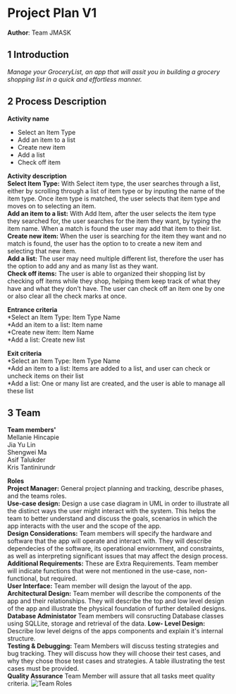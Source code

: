 # Project Plan V1

**Author**: Team JMASK

## 1 Introduction
*Manage your GroceryList, an app that will assit you in building a grocery shopping list in a quick and effortless manner.*

## 2 Process Description
**Activity name** </br>
<ul>
    <li>Select an Item Type</li>
    <li>Add an item to a list</li>
    <li>Create new item</li>
    <li>Add a list</li>
    <li>Check off item</li>
</ul>
    
**Activity description** </br>
    **Select Item Type:** With Select item type, the user searches through a list, either by scrolling through a list of item type or by inputing the name of the item type. Once item type is matched, the user selects that item type and moves on to selecting an item. </br>
    **Add an item to a list:** With Add Item, after the user selects the item type they searched for, the user searches for the item they want, by typing the item name. When a match is found the user may add that item to their list. </br>
    **Create new item:** When the user is searching for the item they want and no match is found, the user has the option to to create a new item and selecting that new item. </br>
    **Add a list:** The user may need multiple different list, therefore the user has the option to add any and as many list as they want. </br>
    **Check off items:** The user is able to organized their shopping list by checking off items while they shop, helping them keep track of what they have and what they don't have. The user can check off an item one by one or also clear all the check marks at once.
    
 **Entrance criteria** </br>
    *Select an Item Type: Item Type Name </br>
    *Add an item to a list: Item name </br>
    *Create new item: Item Name </br>
    *Add a list: Create new list

 **Exit criteria** </br>
    *Select an Item Type: Item Type Name </br>
    *Add an item to a list: Items are added to a list, and user can check or uncheck items on their list </br>
    *Add a list: One or many list are created, and the user is able to manage all these list
## 3 Team

**Team members'** </br>
    Mellanie Hincapie </br>
    Jia Yu Lin </br>
    Shengwei Ma </br>
    Asif Talukder </br>
    Kris Tantinirundr </br>
    
**Roles** </br> 
    **Project Manager:** General project planning and tracking, describe phases, and the teams roles.</br>
    **Use-case design:** Design a use case diagram in UML in order to illustrate all the distinct ways the user might interact with the system. This helps the team to better understand and discuss the goals, scenarios in which the app interacts with the user and the scope of the app.  </br>
    **Design Considerations:** Team members will specify the hardware and software that the app will operate and interact with. They will describe dependecies of the software, its operational enviornment, and constraints, as well as interpreting significant issues that may affect the design process. </br>
    **Additional Requirements:** These are Extra Requirements. Team member will indicate functions that were not mentioned in the use-case, non-functional, but required.</br>
    **User Interface:** Team member will design the layout of the app. </br>
    **Architectural Design:** Team member will describe the components of the app and their relationships. They will describe the top and low level design of the app and illustrate the physical foundation of further detailed designs.</br>
    **Database Administator** Team members will consructing Database classes using SQLLite, storage and retrieval of the data.
    **Low- Level Design:** Describe low level deigns of the apps components and explain it's internal structure.</br>
    **Testing & Debugging:** Team Members will discuss testing strategies and bug tracking. They will discuss how they will choose their test cases, and why they chose those test cases and strategies. A table illustrating the test cases must be provided. <br>
    **Quality Assurance** Team Member will assure that all tasks meet quality criteria.
![Team Roles](https://user-images.githubusercontent.com/77685562/116071014-4da7a800-a65b-11eb-8dd4-1b2bc33302b4.PNG)







































